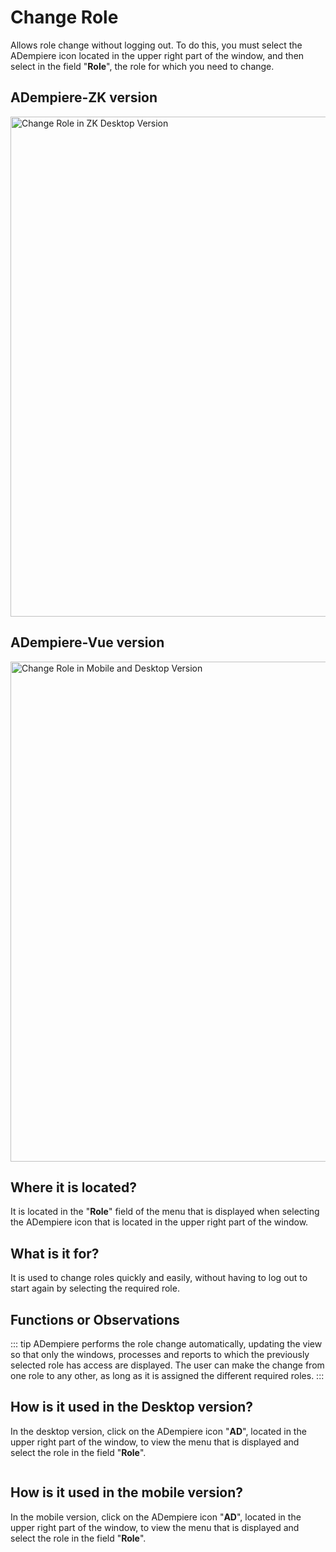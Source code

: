 # Change Role

Allows role change without logging out. To do this, you must select the ADempiere icon located in the upper right part of the window, and then select in the field "**Role**", the role for which you need to change.

## ADempiere-ZK version

<img :src="$withBase('/images/components/change-role/zk-desktop-version-change-role.png')" alt="Change Role in ZK Desktop Version" width="800px">

## ADempiere-Vue version

<img :src="$withBase('/images/components/change-role/ui-version-change-role.png')" alt="Change Role in Mobile and Desktop Version" width="800px">

## Where it is located?

It is located in the "**Role**" field of the menu that is displayed when selecting the ADempiere icon that is located in the upper right part of the window.

## What is it for?

It is used to change roles quickly and easily, without having to log out to start again by selecting the required role.

## Functions or Observations

::: tip
ADempiere performs the role change automatically, updating the view so that only the windows, processes and reports to which the previously selected role has access are displayed. The user can make the change from one role to any other, as long as it is assigned the different required roles.
:::

## How is it used in the Desktop version?

In the desktop version, click on the ADempiere icon "**AD**", located in the upper right part of the window, to view the menu that is displayed and select the role in the field "**Role**".

<img :src="$withBase('/images/components/change-role/how-to-use-it-in-the-desktop-version.gif')" />

## How is it used in the mobile version?

In the mobile version, click on the ADempiere icon "**AD**", located in the upper right part of the window, to view the menu that is displayed and select the role in the field "**Role**".

<img :src="$withBase('/images/components/change-role/how-to-use-it-in-the-mobile-version.gif')" />
